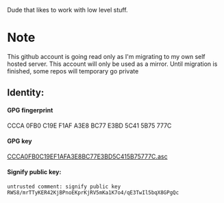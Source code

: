 Dude that likes to work with low level stuff.

# Note
This github account is going read only as I'm migrating to my own self hosted server.
This account will only be used as a mirror. Until migration is finished, some repos will temporary go private

## Identity:


#### GPG fingerprint
CCCA 0FB0 C19E F1AF A3E8 BC77 E3BD 5C41 5B75 777C

#### GPG key
[CCCA0FB0C19EF1AFA3E8BC77E3BD5C415B75777C.asc](https://github.com/xunillen2/xunillen2/blob/main/CCCA0FB0C19EF1AFA3E8BC77E3BD5C415B75777C.asc)

#### Signify public key:

```
untrusted comment: signify public key
RWS8/mrTTyKER42KjBPnoEKprKjRV5mKa1K7o4/qE3TwIl5bqX8GPgQc
```

